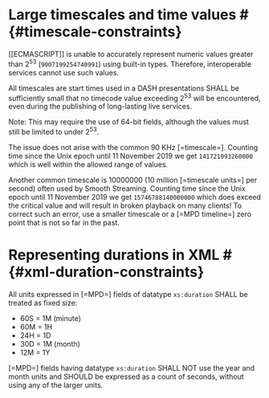 # Large timescales and time values # {#timescale-constraints}

[[ECMASCRIPT]] is unable to accurately represent numeric values greater than 2<sup>53</sup> (`9007199254740991`) using built-in types. Therefore, interoperable services cannot use such values.

All timescales are start times used in a DASH presentations SHALL be sufficiently small that no timecode value exceeding 2<sup>53</sup> will be encountered, even during the publishing of long-lasting live services.

Note: This may require the use of 64-bit fields, although the values must still be limited to under 2<sup>53</sup>.

<div class="example">

The issue does not arise with the common 90 KHz [=timescale=]. Counting time since the Unix epoch until 11 November 2019 we get `141721093260000` which is well within the allowed range of values.

Another common timescale is 10000000 (10 million [=timescale units=] per second) often used by Smooth Streaming. Counting time since the Unix epoch until 11 November 2019 we get `15746788140000000` which does exceed the critical value and will result in broken playback on many clients! To correct such an error, use a smaller timescale or a [=MPD timeline=] zero point that is not so far in the past.

</div>

# Representing durations in XML # {#xml-duration-constraints}

All units expressed in [=MPD=] fields of datatype `xs:duration` SHALL be treated as fixed size:

* 60S = 1M (minute)
* 60M = 1H
* 24H = 1D
* 30D = 1M (month)
* 12M = 1Y

[=MPD=] fields having datatype `xs:duration` SHALL NOT use the year and month units and SHOULD be expressed as a count of seconds, without using any of the larger units.